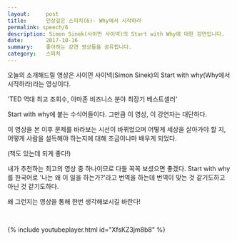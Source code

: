 ```yaml
---
layout:     post
title:      인상깊은 스피치(6)- Why에서 시작하라
permalink: speech/6
description: Simon Sinek(사이먼 사이넥)의 Start with Why에 대한 강연입니다.
date:       2017-10-16
summary:    좋아하는 강연 영상들을 공유합니다.
category: 	스피치
---
```


오늘의 소개해드릴 영상은 사이먼 사이넥(Simon Sinek)의 Start with why(Why에서 시작하라)라는 영상이다.

'TED 역대 최고 조회수, 아마존 비즈니스 분야 최장기 베스트셀러'

Start with why에 붙는 수식어들이다. 그만큼 이 영상, 이 강연자는 대단하다.

이 영상을 본 이후 문제를 바라보는 시선이 바뀌었으며 어떻게 세상을 살아가야 할 지, 어떻게 사람을 설득해야 하는지에 대해 조금이나마 배우게 되었다.

(책도 있는데 되게 좋다!)

내가 추천하는 최고의 영상 중 하나이므로 다들 꼭꼭 보셨으면 좋겠다. Start with why를 한국어로 '나는 왜 이 일을 하는가?'라고 번역을 하는데 번역이 맞는 것 같기도하고 아닌 것 같기도하다. 

왜 그런지는 영상을 통해 한번 생각해보시길 바란다!

<br>

{% include youtubeplayer.html id="XfsKZ3jm8b8" %} 

